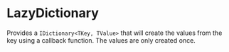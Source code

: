 # LazyDictionary

Provides a `IDictionary<TKey, TValue>` that will create the values from the key using a callback function. The values are only created once.
